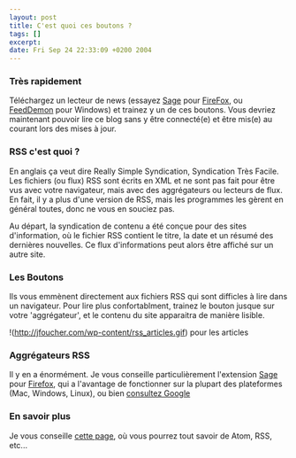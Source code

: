 ```yaml
--- 
layout: post
title: C'est quoi ces boutons ?
tags: []
excerpt:
date: Fri Sep 24 22:33:09 +0200 2004
---
```


### Très rapidement

Téléchargez un lecteur de news (essayez [Sage](http://sage.mozdev.org/) pour [FireFox](http://www.mozilla.org/products/firefox/), ou [FeedDemon](http://www.bradsoft.com/feeddemon/) pour Windows)  et trainez y un de ces boutons. Vous devriez maintenant pouvoir lire ce blog sans y être connecté(e) et être mis(e) au courant lors des mises à jour.

### RSS c'est quoi ?

En anglais ça veut dire Really Simple Syndication, Syndication Très Facile. Les fichiers (ou flux) RSS sont écrits en XML et ne sont pas fait pour être vus avec votre navigateur, mais avec des aggrégateurs ou lecteurs de flux. En fait, il y a plus d'une version de RSS, mais les programmes les gèrent en général toutes, donc ne vous en souciez pas.

Au départ, la syndication de contenu a été conçue pour des sites d'information, où le fichier RSS contient le titre, la date et un résumé des dernières nouvelles. Ce flux d'informations peut alors être affiché sur un autre site.

### Les Boutons

Ils vous emmènent directement aux fichiers RSS qui sont difficles à lire dans un navigateur. Pour lire plus confortablment, trainez le bouton jusque sur votre 'aggrégateur', et le contenu du site apparaitra de manière lisible.

!(http://jfoucher.com/wp-content/rss_articles.gif) pour les articles


### Aggrégateurs RSS

Il y en a énormément. Je vous conseille particulièrement l'extension [Sage](https://addons.mozilla.org/en-US/firefox/addon/sage) pour [Firefox](http://www.mozilla.org/products/firefox/), qui a l'avantage de fonctionner sur la plupart des plateformes (Mac, Windows, Linux), ou bien [consultez Google](http://www.google.fr/search?q=aggr%C3%A9gateur+RSS)

### En savoir plus

Je vous conseille [cette page](http://www.faganfinder.com/search/rss.shtml), où vous pourrez tout savoir de Atom, RSS, etc...
